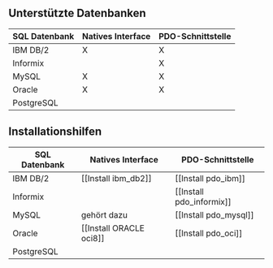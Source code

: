 
## Unterstützte Datenbanken

| SQL Datenbank  | Natives Interface | PDO-Schnittstelle |
| ------------- | ------------------ | ----------------- |
| IBM DB/2      |          X         |         X         |
| Informix      |                    |         X         |
| MySQL         |          X         |         X         |
| Oracle        |          X         |         X         |
| PostgreSQL    |                    |                   |

## Installationshilfen

| SQL Datenbank  | Natives Interface        | PDO-Schnittstelle        |
| -------------- | ------------------------ | -------------------------|
| IBM DB/2       | [[Install ibm_db2]]      | [[Install pdo_ibm]]      |
| Informix       |                          | [[Install pdo_informix]] |
| MySQL          | gehört dazu              | [[Install pdo_mysql]]    |
| Oracle         | [[Install ORACLE oci8]]  | [[Install pdo_oci]]      |
| PostgreSQL     |                          |                          |

